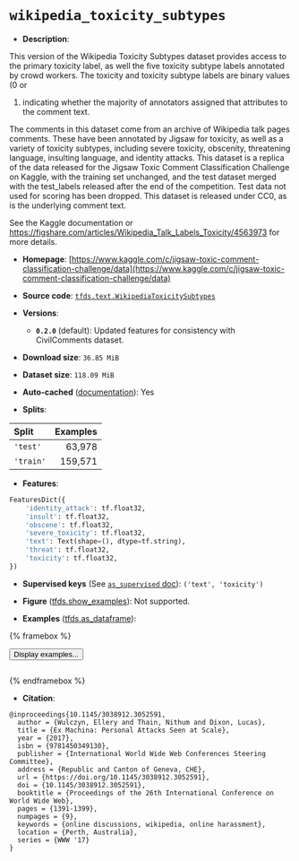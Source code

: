 <div itemscope itemtype="http://schema.org/Dataset">
  <div itemscope itemprop="includedInDataCatalog" itemtype="http://schema.org/DataCatalog">
    <meta itemprop="name" content="TensorFlow Datasets" />
  </div>
  <meta itemprop="name" content="wikipedia_toxicity_subtypes" />
  <meta itemprop="description" content="This version of the Wikipedia Toxicity Subtypes dataset provides access to the&#10;primary toxicity label, as well the five toxicity subtype labels annotated by&#10;crowd workers. The toxicity and toxicity subtype labels are binary values&#10;(0 or 1) indicating whether the majority of annotators assigned that&#10;attributes to the comment text.&#10;&#10;The comments in this dataset come from an archive of Wikipedia talk pages&#10;comments. These have been annotated by Jigsaw for toxicity, as well as a variety&#10;of toxicity subtypes, including severe toxicity, obscenity, threatening&#10;language, insulting language, and identity attacks. This dataset is a replica of&#10;the data released for the Jigsaw Toxic Comment Classification Challenge on&#10;Kaggle, with the training set unchanged, and the test dataset merged with the&#10;test_labels released after the end of the competition. Test data not used for&#10;scoring has been dropped. This dataset is released under CC0, as is the&#10;underlying comment text.&#10;&#10;See the Kaggle documentation or&#10;https://figshare.com/articles/Wikipedia_Talk_Labels_Toxicity/4563973 for more&#10;details.&#10;&#10;To use this dataset:&#10;&#10;```python&#10;import tensorflow_datasets as tfds&#10;&#10;ds = tfds.load(&#x27;wikipedia_toxicity_subtypes&#x27;, split=&#x27;train&#x27;)&#10;for ex in ds.take(4):&#10;  print(ex)&#10;```&#10;&#10;See [the guide](https://www.tensorflow.org/datasets/overview) for more&#10;informations on [tensorflow_datasets](https://www.tensorflow.org/datasets).&#10;&#10;" />
  <meta itemprop="url" content="https://www.tensorflow.org/datasets/catalog/wikipedia_toxicity_subtypes" />
  <meta itemprop="sameAs" content="https://www.kaggle.com/c/jigsaw-toxic-comment-classification-challenge/data" />
  <meta itemprop="citation" content="@inproceedings{10.1145/3038912.3052591,&#10;  author = {Wulczyn, Ellery and Thain, Nithum and Dixon, Lucas},&#10;  title = {Ex Machina: Personal Attacks Seen at Scale},&#10;  year = {2017},&#10;  isbn = {9781450349130},&#10;  publisher = {International World Wide Web Conferences Steering Committee},&#10;  address = {Republic and Canton of Geneva, CHE},&#10;  url = {https://doi.org/10.1145/3038912.3052591},&#10;  doi = {10.1145/3038912.3052591},&#10;  booktitle = {Proceedings of the 26th International Conference on World Wide Web},&#10;  pages = {1391-1399},&#10;  numpages = {9},&#10;  keywords = {online discussions, wikipedia, online harassment},&#10;  location = {Perth, Australia},&#10;  series = {WWW &#x27;17}&#10;}" />
</div>

# `wikipedia_toxicity_subtypes`


*   **Description**:

This version of the Wikipedia Toxicity Subtypes dataset provides access to the
primary toxicity label, as well the five toxicity subtype labels annotated by
crowd workers. The toxicity and toxicity subtype labels are binary values (0 or
1) indicating whether the majority of annotators assigned that attributes to the
comment text.

The comments in this dataset come from an archive of Wikipedia talk pages
comments. These have been annotated by Jigsaw for toxicity, as well as a variety
of toxicity subtypes, including severe toxicity, obscenity, threatening
language, insulting language, and identity attacks. This dataset is a replica of
the data released for the Jigsaw Toxic Comment Classification Challenge on
Kaggle, with the training set unchanged, and the test dataset merged with the
test_labels released after the end of the competition. Test data not used for
scoring has been dropped. This dataset is released under CC0, as is the
underlying comment text.

See the Kaggle documentation or
https://figshare.com/articles/Wikipedia_Talk_Labels_Toxicity/4563973 for more
details.

*   **Homepage**:
    [https://www.kaggle.com/c/jigsaw-toxic-comment-classification-challenge/data](https://www.kaggle.com/c/jigsaw-toxic-comment-classification-challenge/data)

*   **Source code**:
    [`tfds.text.WikipediaToxicitySubtypes`](https://github.com/tensorflow/datasets/tree/master/tensorflow_datasets/text/wikipedia_toxicity_subtypes.py)

*   **Versions**:

    *   **`0.2.0`** (default): Updated features for consistency with
        CivilComments dataset.

*   **Download size**: `36.85 MiB`

*   **Dataset size**: `118.09 MiB`

*   **Auto-cached**
    ([documentation](https://www.tensorflow.org/datasets/performances#auto-caching)):
    Yes

*   **Splits**:

Split     | Examples
:-------- | -------:
`'test'`  | 63,978
`'train'` | 159,571

*   **Features**:

```python
FeaturesDict({
    'identity_attack': tf.float32,
    'insult': tf.float32,
    'obscene': tf.float32,
    'severe_toxicity': tf.float32,
    'text': Text(shape=(), dtype=tf.string),
    'threat': tf.float32,
    'toxicity': tf.float32,
})
```

*   **Supervised keys** (See
    [`as_supervised` doc](https://www.tensorflow.org/datasets/api_docs/python/tfds/load#args)):
    `('text', 'toxicity')`

*   **Figure**
    ([tfds.show_examples](https://www.tensorflow.org/datasets/api_docs/python/tfds/visualization/show_examples)):
    Not supported.

*   **Examples**
    ([tfds.as_dataframe](https://www.tensorflow.org/datasets/api_docs/python/tfds/as_dataframe)):

<!-- mdformat off(HTML should not be auto-formatted) -->

{% framebox %}

<button id="displaydataframe">Display examples...</button>
<div id="dataframecontent" style="overflow-x:scroll"></div>
<script src="https://www.gstatic.com/external_hosted/jquery2.min.js"></script>
<script>
var url = "https://storage.googleapis.com/tfds-data/visualization/dataframe/wikipedia_toxicity_subtypes-0.2.0.html";
$(document).ready(() => {
  $("#displaydataframe").click((event) => {
    // Disable the button after clicking (dataframe loaded only once).
    $("#displaydataframe").prop("disabled", true);

    // Pre-fetch and display the content
    $.get(url, (data) => {
      $("#dataframecontent").html(data);
    }).fail(() => {
      $("#dataframecontent").html(
        'Error loading examples. If the error persist, please open '
        + 'a new issue.'
      );
    });
  });
});
</script>

{% endframebox %}

<!-- mdformat on -->

*   **Citation**:

```
@inproceedings{10.1145/3038912.3052591,
  author = {Wulczyn, Ellery and Thain, Nithum and Dixon, Lucas},
  title = {Ex Machina: Personal Attacks Seen at Scale},
  year = {2017},
  isbn = {9781450349130},
  publisher = {International World Wide Web Conferences Steering Committee},
  address = {Republic and Canton of Geneva, CHE},
  url = {https://doi.org/10.1145/3038912.3052591},
  doi = {10.1145/3038912.3052591},
  booktitle = {Proceedings of the 26th International Conference on World Wide Web},
  pages = {1391-1399},
  numpages = {9},
  keywords = {online discussions, wikipedia, online harassment},
  location = {Perth, Australia},
  series = {WWW '17}
}
```
